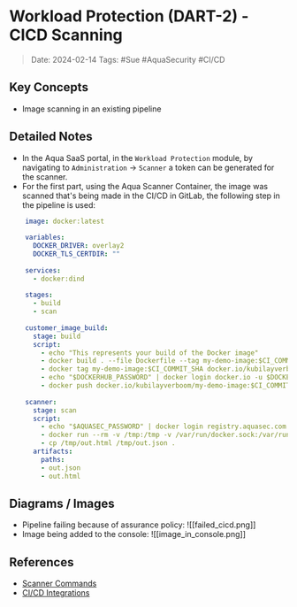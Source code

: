 
# Workload Protection (DART-2) - CICD Scanning
> Date: 2024-02-14
> Tags: #Sue #AquaSecurity #CI/CD 

## Key Concepts
- Image scanning in an existing pipeline

## Detailed Notes
- In the Aqua SaaS portal, in the `Workload Protection` module, by navigating to `Administration` -> `Scanner` a token can be generated for the scanner.
- For the first part, using the Aqua Scanner Container, the image was scanned that's being made in the CI/CD in GitLab, the following step in the pipeline is used:

```yml
	image: docker:latest
	
	variables:
	  DOCKER_DRIVER: overlay2
	  DOCKER_TLS_CERTDIR: ""
	
	services:
	  - docker:dind
	
	stages:
	  - build
	  - scan
	
	customer_image_build:
	  stage: build
	  script:
	    - echo "This represents your build of the Docker image"
	    - docker build . --file Dockerfile --tag my-demo-image:$CI_COMMIT_SHA
	    - docker tag my-demo-image:$CI_COMMIT_SHA docker.io/kubilayverboom/my-demo-image:$CI_COMMIT_SHA
	    - echo "$DOCKERHUB_PASSWORD" | docker login docker.io -u $DOCKERHUB_USERNAME --password-stdin
	    - docker push docker.io/kubilayverboom/my-demo-image:$CI_COMMIT_SHA
	
	scanner:
	  stage: scan
	  script:
	    - echo "$AQUASEC_PASSWORD" | docker login registry.aquasec.com -u $AQUASEC_USERNAME --password-stdin
	    - docker run --rm -v /tmp:/tmp -v /var/run/docker.sock:/var/run/docker.sock registry.aquasec.com/scanner:2401.3.21 scan --registry "Docker Hub" kubilayverboom/my-demo-image:$CI_COMMIT_SHA --host https://b311a5bf11-d.cloud.aquasec.com/ --token $AQUASEC_TOKEN  --register --show-negligible --htmlfile /tmp/out.html --jsonfile /tmp/out.json > /dev/null
	    - cp /tmp/out.html /tmp/out.json .
	  artifacts:
	    paths:
	    - out.json
	    - out.html
```


## Diagrams / Images
- Pipeline failing because of assurance policy: ![[failed_cicd.png]]
- Image being added to the console: ![[image_in_console.png]]

## References
- [Scanner Commands](https://docs.aquasec.com/saas/workload-protection/aqua-scanner/aqua-scanner-command-line/examples-of-scanner-commands/)
- [CI/CD Integrations](https://docs.aquasec.com/saas/workload-protection/integrations/cicd-integrations/)
